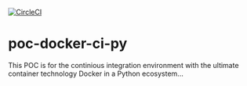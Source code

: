 [![CircleCI](https://circleci.com/gh/netas-ankara/poc-docker-ci-py/tree/master.svg?style=svg)](https://circleci.com/gh/netas-ankara/poc-docker-ci-py/tree/master)
# poc-docker-ci-py
This POC is for the continious integration environment with the ultimate container technology Docker in a Python ecosystem...
